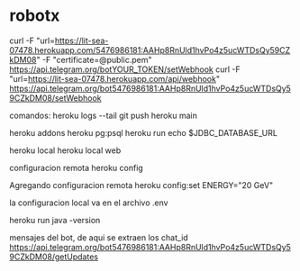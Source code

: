 # robotx

curl -F "url=https://lit-sea-07478.herokuapp.com/5476986181:AAHp8RnUld1hvPo4z5ucWTDsQy59CZkDM08" -F "certificate=@public.pem" https://api.telegram.org/botYOUR_TOKEN/setWebhook
curl -F "url=https://lit-sea-07478.herokuapp.com/api/webhook" https://api.telegram.org/bot5476986181:AAHp8RnUld1hvPo4z5ucWTDsQy59CZkDM08/setWebhook

comandos:
heroku logs --tail
git push heroku main

heroku addons
heroku pg:psql
heroku run echo \$JDBC_DATABASE_URL

heroku local
heroku local web

configuracion remota
heroku config

Agregando configuracion remota
heroku config:set ENERGY="20 GeV"

la configuracion local va en el archivo .env

heroku run java -version

mensajes del bot, de aqui se extraen los chat_id
https://api.telegram.org/bot5476986181:AAHp8RnUld1hvPo4z5ucWTDsQy59CZkDM08/getUpdates
